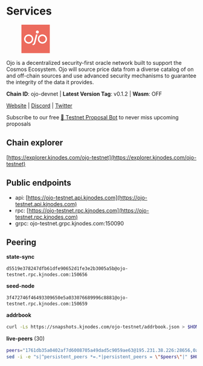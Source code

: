 # Services

<figure><img src="https://raw.githubusercontent.com/kj89/cosmos-images/main/logos/ojo.png" alt=""><figcaption></figcaption></figure>

Ojo is a decentralized security-first oracle network built  to support the Cosmos Ecosystem. Ojo will source price data  from a diverse catalog of on and off-chain sources and use  advanced security mechanisms to guarantee the integrity of the data it provides.

**Chain ID**: ojo-devnet | **Latest Version Tag**: v0.1.2 | **Wasm**: OFF

[Website](https://ojo.network) | [Discord](https://discord.gg/fd8Yrex8nC) | [Twitter](https://twitter.com/ojo_network)



Subscribe to our free [🤖 Testnet Proposal Bot](https://t.me/kjnodes_testnet_proposal_bot) to never miss upcoming proposals


## Chain explorer
[https://explorer.kjnodes.com/ojo-testnet](https://explorer.kjnodes.com/ojo-testnet)

## Public endpoints

* api: [https://ojo-testnet.api.kjnodes.com](https://ojo-testnet.api.kjnodes.com)
* rpc: [https://ojo-testnet.rpc.kjnodes.com](https://ojo-testnet.rpc.kjnodes.com)
* grpc: ojo-testnet.grpc.kjnodes.com:150090

## Peering

**state-sync**

```text
d5519e378247dfb61dfe90652d1fe3e2b3005a5b@ojo-testnet.rpc.kjnodes.com:150656
```

**seed-node**

```text
3f472746f46493309650e5a033076689996c8881@ojo-testnet.rpc.kjnodes.com:150659
```

**addrbook**
```bash
curl -Ls https://snapshots.kjnodes.com/ojo-testnet/addrbook.json > $HOME/.ojo/config/addrbook.json
```

**live-peers** (30)
```bash
peers="1761db35a0402af7d6008705a49dad5c9059ae63@195.231.38.226:28656,0a54815282d06cd10ce30b5ba3f9721c6ca1b600@135.181.33.42:50656,b133dde2713a216a017399920419fcb1e084cdb2@136.243.88.91:7330,d5519e378247dfb61dfe90652d1fe3e2b3005a5b@65.109.68.190:50656,446bf9b0ef6ea1b50c682f4f3427f46b9a70d5b3@65.109.116.204:21656,f702b19a4dae5ad813dabe3f529bf31c160a74e0@5.189.176.202:36656,d2489830a5e91ec214edfc54756512e4f89f2609@65.109.92.79:12656,c735f993287716ca1c358e9fe104dc570cf2ef3c@176.37.119.156:26694,39e879a31a54215882647fb7299464036e322f50@65.109.65.163:21656,b6c75d1fbdc9c39daaaf52a4c0937b9f06975808@167.235.198.193:46656,b4c7205397045d22fe762c8d2021fa4ce6d7ea1e@162.55.39.159:36656,58f192f7c6aebe881f54bd133e9b8abf82bc3b20@65.108.13.154:36656,0d4dc8d9e80df99fdf7fbb0e44fbe55e0f8dde28@65.108.205.47:14756,f5d0c46845b3215f7e6bf3127bf86a967a8a3f22@95.216.217.21:26656,21f35146e8905d6786b69486b1d27b680fb3c548@65.109.89.5:40656,030c769628e3e56928f8fd143ce9bd9ce53dba34@31.220.85.212:46656,46984fe69d730d18bfc561830b729fb7689aea2b@95.216.14.46:22656,18300f0a5973798c3900fe51ff255bb6bca982f9@65.109.65.248:36656,a876f7cda5f1ddd16aa271ec43cba750c0ba32c4@77.37.176.99:26656,11bb322f6396a1ca67717cf162385ed250503e28@154.12.253.123:36656,66b140833cba7cadd92d544088d735e219adbf01@65.108.226.183:21656,5c2a752c9b1952dbed075c56c600c3a79b58c395@95.214.52.139:27226,a1a6edee9e7928c97d8f99805757c09a1248b942@194.195.87.28:34656,81105e361a6bd21b1a29a8645e98d32236681981@135.181.163.183:37656,f63f353c1e8b47b6fe1cbbda91b5a91673c155b3@89.163.132.156:36656,ed12aee3273baaaf01e357574c1692f12776446d@65.109.117.165:50656,bd90b71f1f982ebb18857da8cb777883d6ca687e@185.209.223.68:26656,dd100ed6f1046f8db6d1d7ad04ed6253f935e9b2@176.118.198.128:26656,d18abe07d27a732e913a782d31b691087a76078d@88.99.164.158:37096,9aa8a73ea9364aa3cf7806d4dd25b6aed88d8152@190.2.136.144:11556"
sed -i -e "s|^persistent_peers *=.*|persistent_peers = \"$peers\"|" $HOME/.ojo/config/config.toml
```
